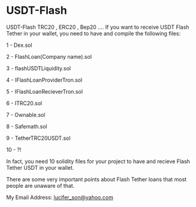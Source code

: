 # USDT-Flash
USDT-Flash TRC20 , ERC20 , Bep20 ....
If you want to receive USDT Flash Tether in your wallet, you need to have and compile the following files:


1 - Dex.sol

2 - FlashLoan(Company name).sol

3 - flashUSDTLiquidity.sol

4 - IFlashLoanProviderTron.sol

5 - IFlashLoanRecieverTron.sol

6 - ITRC20.sol

7 - Ownable.sol

8 - Safemath.sol

9 - TetherTRC20USDT.sol

10 - ?!


In fact, you need 10 solidity files for your project to have and recieve Flash Tether USDT in your wallet.

There are some very important points about Flash Tether loans that most people are unaware of that.


My Email Address:  lucifer_son@yahoo.com


